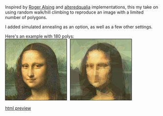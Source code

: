 Inspired by [Roger Alsing](http://rogeralsing.com/2008/12/07/genetic-programming-evolution-of-mona-lisa/) and [alteredqualia](http://alteredqualia.com/visualization/evolve/) implementations, this my take on using random walk/hill climbing to reproduce an image with a limited number of polygons.

I added simulated annealing as an option, as well as a few other settings.

Here's an example with 180 polys: 
![result](/images/Result.png)

[html preview](http://htmlpreview.github.io/?https://github.com/AtActionPark/hill_climbing_image/blob/master/index.html)
